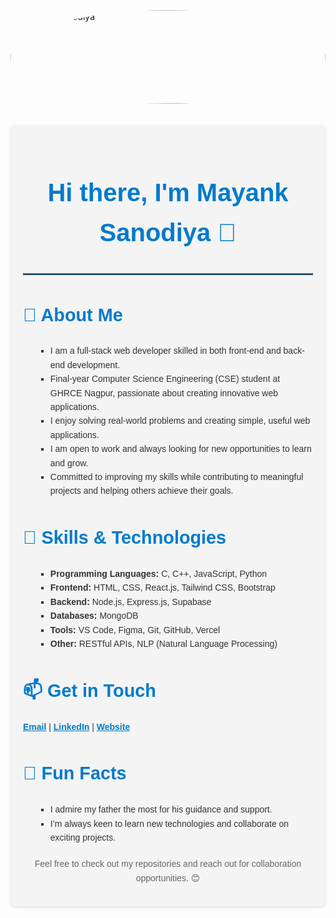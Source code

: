 <p>
  <img src="https://images.unsplash.com/photo-1461749280684-dccba630e2f6?q=80&w=2069&auto=format&fit=crop&ixlib=rb-4.0.3&ixid=M3wxMjA3fDB8MHxwaG90by1wYWdlfHx8fGVufDB8fHx8fA%3D%3D" alt="Mayank Sanodiya" style="border-radius: 50%; width: 100%; height: 150px; object-fit: cover; margin-bottom: 20px;">
</p>



<section style="font-family: Arial, sans-serif; line-height: 1.6; padding: 20px; background-color: #f4f4f4; color: #333; max-width: 800px; margin: auto; border-radius: 8px; box-shadow: 0 2px 5px rgba(0, 0, 0, 0.1);">
  <h1 style="font-size: 2.5rem; color: #007acc; text-align: center;">Hi there, I'm Mayank Sanodiya 👋</h1>
  
  <hr style="margin: 20px 0; border: none; border-top: 2px solid #007acc;">
   <h2 style="color: #007acc; font-size: 1.8rem;">🚀 About Me</h2>
  <ul style="list-style-type: square; margin-left: 20px;">
    <li>I am a full-stack web developer skilled in both front-end and back-end development.</li>
    <li>Final-year Computer Science Engineering (CSE) student at GHRCE Nagpur, passionate about creating innovative web applications.</li>
    <li>I enjoy solving real-world problems and creating simple, useful web applications.</li>
    <li>I am open to work and always looking for new opportunities to learn and grow.</li>
    <li>Committed to improving my skills while contributing to meaningful projects and helping others achieve their goals.</li>
  </ul>

  <h2 style="color: #007acc; font-size: 1.8rem;">💼 Skills & Technologies</h2>
  <ul style="list-style-type: square; margin-left: 20px;">
    <li><strong>Programming Languages:</strong> C, C++, JavaScript, Python</li>
  <li><strong>Frontend:</strong> HTML, CSS, React.js, Tailwind CSS, Bootstrap</li>
  <li><strong>Backend:</strong> Node.js, Express.js, Supabase</li>
  <li><strong>Databases:</strong> MongoDB</li>
  <li><strong>Tools:</strong> VS Code, Figma, Git, GitHub, Vercel</li>
  <li><strong>Other:</strong> RESTful APIs, NLP (Natural Language Processing)</li>
  </ul>

  <h2 style="color: #007acc; font-size: 1.8rem;">📫 Get in Touch</h2>
<p>
  <strong><a href="mailto:mayanksanodiya07@gmail.com" style="color: #007acc;">Email</a></strong> |  
  <strong><a href="https://www.linkedin.com/in/mayank-sanodiya-58310322a" target="_blank" style="color: #007acc;">LinkedIn</a></strong> |
  <strong><a href="https://mayanksanodiya.vercel.app/" target="_blank" style="color: #007acc;">Website</a></strong> 
</p>

  <h2 style="color: #007acc; font-size: 1.8rem;">🌱 Fun Facts</h2>
  <ul style="list-style-type: square; margin-left: 20px;">
    <li>I admire my father the most for his guidance and support.</li>
    <li>I’m always keen to learn new technologies and collaborate on exciting projects.</li>
  </ul>

  <p style="text-align: center; margin-top: 20px; color: #666;">Feel free to check out my repositories and reach out for collaboration opportunities. 😊</p>
</section>
